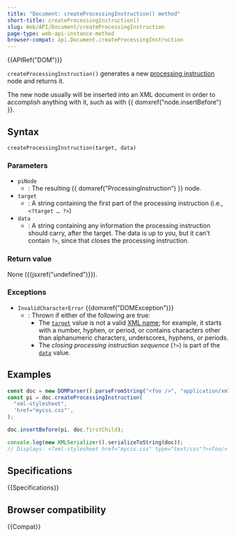 ```yaml
---
title: "Document: createProcessingInstruction() method"
short-title: createProcessingInstruction()
slug: Web/API/Document/createProcessingInstruction
page-type: web-api-instance-method
browser-compat: api.Document.createProcessingInstruction
---
```


{{APIRef("DOM")}}

`createProcessingInstruction()` generates a new [processing instruction](/en-US/docs/Web/API/ProcessingInstruction) node and returns it.

The new node usually will be inserted into an XML document in order to accomplish anything with it, such as with {{ domxref("node.insertBefore") }}.

## Syntax

```js-nolint
createProcessingInstruction(target, data)
```

### Parameters

- `piNode`
  - : The resulting {{ domxref("ProcessingInstruction") }} node.
- `target`
  - : A string containing the first part of the processing instruction (i.e., `<?target … ?>`)
- `data`
  - : A string containing any information the processing instruction should carry, after the target. The data is up to you, but it can't contain `?>`, since that closes the processing instruction.

### Return value

None ({{jsxref("undefined")}}).

### Exceptions

- `InvalidCharacterError` {{domxref("DOMException")}}
  - : Thrown if either of the following are true:
    - The [`target`](#target) value is not a valid [XML name](https://www.w3.org/TR/xml/#dt-name); for example, it starts with a number, hyphen, or period, or contains characters other than alphanumeric characters, underscores, hyphens, or periods.
    - The _closing processing instruction sequence_ (`?>`) is part of the [`data`](#data) value.

## Examples

```js
const doc = new DOMParser().parseFromString("<foo />", "application/xml");
const pi = doc.createProcessingInstruction(
  "xml-stylesheet",
  'href="mycss.css"',
);

doc.insertBefore(pi, doc.firstChild);

console.log(new XMLSerializer().serializeToString(doc));
// Displays: <?xml-stylesheet href="mycss.css" type="text/css"?><foo/>
```

## Specifications

{{Specifications}}

## Browser compatibility

{{Compat}}
